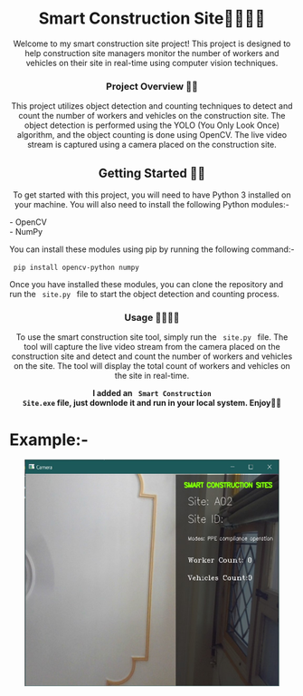 
<h1 align="center"> Smart Construction Site👷‍♂️👨‍🔧</h1>
<p align="center">Welcome to my smart construction site project! This project is designed to help construction site managers monitor the number of workers and vehicles on their site in real-time using computer vision techniques.</p>

<h3 align="center">Project Overview 🕵️‍♂️ </h3>
<p align="center">This project utilizes object detection and counting techniques to detect and count the number of workers and vehicles on the construction site. The object detection is performed using the YOLO (You Only Look Once) algorithm, and the object counting is done using OpenCV. The live video stream is captured using a camera placed on the construction site.</p>

<h2 align="center">Getting Started 🤹‍♀️</h2>
<p align="center">To get started with this project, you will need to have Python 3 installed on your machine. You will also need to install the following Python modules:-</p>
- OpenCV <br>
- NumPy <br>  
<p > You can install these modules using pip by running the following command:-</p>
<code> pip install opencv-python numpy </code> <br>
<p>Once you have installed these modules, you can clone the repository and run the <code> site.py </code>  file to start the object detection and counting process.</p>

<h3 align="center">Usage 🤷‍♀️🤷‍♂️</h3>
<p align="center">To use the smart construction site tool, simply run the <code> site.py </code> file. The tool will capture the live video stream from the camera placed on the construction site and detect and count the number of workers and vehicles on the site. The tool will display the total count of workers and vehicles on the site in real-time.</p>

<b> <p align="center"> I added an <code> Smart Construction Site.exe</code> file, just downlode it and run in your local system. Enjoy🤩😍 </p> </b>

<h1>Example:-</h1>

<div align="center"><img  height="400px" width="450px" src="Screenshot 2023-04-09 154743.jpg" alt="demo image"></div>
